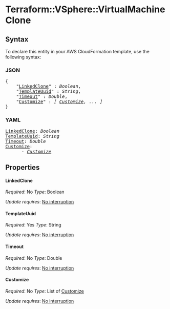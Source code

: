 # Terraform::VSphere::VirtualMachine Clone

## Syntax

To declare this entity in your AWS CloudFormation template, use the following syntax:

### JSON

<pre>
{
    "<a href="#linkedclone" title="LinkedClone">LinkedClone</a>" : <i>Boolean</i>,
    "<a href="#templateuuid" title="TemplateUuid">TemplateUuid</a>" : <i>String</i>,
    "<a href="#timeout" title="Timeout">Timeout</a>" : <i>Double</i>,
    "<a href="#customize" title="Customize">Customize</a>" : <i>[ <a href="clone-customize.md">Customize</a>, ... ]</i>
}
</pre>

### YAML

<pre>
<a href="#linkedclone" title="LinkedClone">LinkedClone</a>: <i>Boolean</i>
<a href="#templateuuid" title="TemplateUuid">TemplateUuid</a>: <i>String</i>
<a href="#timeout" title="Timeout">Timeout</a>: <i>Double</i>
<a href="#customize" title="Customize">Customize</a>: <i>
      - <a href="clone-customize.md">Customize</a></i>
</pre>

## Properties

#### LinkedClone

_Required_: No
_Type_: Boolean

_Update requires_: [No interruption](https://docs.aws.amazon.com/AWSCloudFormation/latest/UserGuide/using-cfn-updating-stacks-update-behaviors.html#update-no-interrupt)

#### TemplateUuid

_Required_: Yes
_Type_: String

_Update requires_: [No interruption](https://docs.aws.amazon.com/AWSCloudFormation/latest/UserGuide/using-cfn-updating-stacks-update-behaviors.html#update-no-interrupt)

#### Timeout

_Required_: No
_Type_: Double

_Update requires_: [No interruption](https://docs.aws.amazon.com/AWSCloudFormation/latest/UserGuide/using-cfn-updating-stacks-update-behaviors.html#update-no-interrupt)

#### Customize

_Required_: No
_Type_: List of <a href="clone-customize.md">Customize</a>

_Update requires_: [No interruption](https://docs.aws.amazon.com/AWSCloudFormation/latest/UserGuide/using-cfn-updating-stacks-update-behaviors.html#update-no-interrupt)


